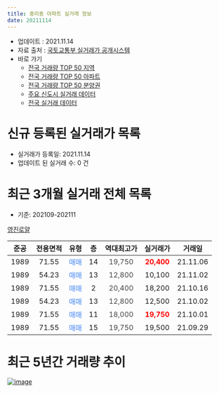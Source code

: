 ```yaml
---
title: 중리동 아파트 실거래 정보
date: 20211114
---
```


* 업데이트 : 2021.11.14
* 자료 출처 : [국토교통부 실거래가 공개시스템](http://rt.molit.go.kr)
* 바로 가기
    * [전국 거래량 TOP 50 지역](https://apt-info.github.io/apt-trade-info/tr)
    * [전국 거래량 TOP 50 아파트](https://apt-info.github.io/apt-trade-info/ta)
    * [전국 거래량 TOP 50 분양권](https://apt-info.github.io/apt-trade-info/tb)
    * [주요 신도시 실거래 데이터](https://apt-info.github.io/apt-trade-info/newtown)
    * [전국 실거래 데이터](https://apt-info.github.io/apt-trade-info/all)



<script async src="https://pagead2.googlesyndication.com/pagead/js/adsbygoogle.js"></script>
<!-- 기본광고 -->
<ins class="adsbygoogle"
     style="display:block"
     data-ad-client="ca-pub-1142216861245946"
     data-ad-slot="4805727019"
     data-ad-format="auto"
     data-full-width-responsive="true"></ins>
<script>
     (adsbygoogle = window.adsbygoogle || []).push({});
</script>


# 신규 등록된 실거래가 목록

* 실거래가 등록일: 2021.11.14
* 업데이트 된 실거래 수: 0 건




<script async src="https://pagead2.googlesyndication.com/pagead/js/adsbygoogle.js"></script>
<!-- 기본광고 -->
<ins class="adsbygoogle"
     style="display:block"
     data-ad-client="ca-pub-1142216861245946"
     data-ad-slot="4805727019"
     data-ad-format="auto"
     data-full-width-responsive="true"></ins>
<script>
     (adsbygoogle = window.adsbygoogle || []).push({});
</script>


# 최근 3개월 실거래 전체 목록
* 기준: 202109-202111


[영진로얄](https://search.naver.com/search.naver?query=%EC%98%81%EC%A7%84%EB%A1%9C%EC%96%84)

|준공|전용면적|유형|층|역대최고가|실거래가|거래일|
|:---:|:---:|:---:|:---:|:---:|:---:|:---:|
|1989|71.55|<span style="color:#4285F3">매매</span>|14|<span style="color:#444444">19,750</span>|<b><span style="color:#FF0000">20,400</span></b>|21.11.06|
|1989|54.23|<span style="color:#4285F3">매매</span>|13|<span style="color:#444444">12,800</span>|10,100|21.11.02|
|1989|71.55|<span style="color:#4285F3">매매</span>|2|<span style="color:#444444">20,400</span>|18,200|21.10.16|
|1989|54.23|<span style="color:#4285F3">매매</span>|13|<span style="color:#444444">12,800</span>|12,500|21.10.02|
|1989|71.55|<span style="color:#4285F3">매매</span>|11|<span style="color:#444444">18,000</span>|<b><span style="color:#FF0000">19,750</span></b>|21.10.01|
|1989|71.55|<span style="color:#4285F3">매매</span>|15|<span style="color:#444444">19,750</span>|19,500|21.09.29|



<script async src="https://pagead2.googlesyndication.com/pagead/js/adsbygoogle.js"></script>
<!-- 기본광고 -->
<ins class="adsbygoogle"
     style="display:block"
     data-ad-client="ca-pub-1142216861245946"
     data-ad-slot="4805727019"
     data-ad-format="auto"
     data-full-width-responsive="true"></ins>
<script>
     (adsbygoogle = window.adsbygoogle || []).push({});
</script>


# 최근 5년간 거래량 추이


<div style="width:100%;">
    <canvas id="deal_progress" height="200"></canvas>
</div>

<script>
new Chart(document.getElementById("deal_progress"), {
    type: 'line',
    data: {
        labels: ['16.01','16.02','16.03','16.04','16.05','16.06','16.07','16.08','16.09','16.10','16.11','16.12','17.01','17.02','17.03','17.04','17.05','17.06','17.07','17.08','17.09','17.10','17.11','17.12','18.01','18.02','18.03','18.04','18.05','18.06','18.07','18.08','18.09','18.10','18.11','18.12','19.01','19.02','19.03','19.04','19.05','19.06','19.07','19.08','19.09','19.10','19.11','19.12','20.01','20.02','20.03','20.04','20.05','20.06','20.07','20.08','20.09','20.10','20.11','20.12','21.01','21.02','21.03','21.04','21.05','21.06','21.07','21.08','21.09','21.10','21.11'],
        datasets: [{
            label: '매매/분양권',
            data: [5,4,5,10,5,1,2,1,8,7,9,2,4,5,7,5,5,5,5,6,6,2,8,7,9,4,3,3,0,1,6,5,3,4,3,2,2,3,4,6,1,6,4,4,2,4,2,2,4,4,4,11,8,14,8,4,5,9,5,7,4,4,6,4,2,2,2,1,1,3,2],
            borderColor: "rgba(66, 133, 243, 1)",
            backgroundColor: "rgba(66, 133, 243, 0.05)",
            borderWidth: 1,
            pointRadius: 0,
            fill: false,
            lineTension: 0
        },{
            label: '전/월세',
            data: [0,1,3,1,4,2,4,0,2,4,0,2,1,5,3,2,0,4,2,5,1,2,3,3,1,9,0,1,2,2,1,1,1,3,2,2,4,3,3,3,3,3,3,3,0,0,1,0,0,3,1,0,1,2,4,6,11,4,5,1,9,9,7,6,4,2,6,3,0,0,0],
            borderColor: "rgba(255, 90, 0, 1)",
            backgroundColor: "rgba(255, 90, 0, 0.05)",
            borderWidth: 1,
            pointRadius: 0,
            fill: false,
            lineTension: 0
        },{
            label: '합계',
            data: [5,5,8,11,9,3,6,1,10,11,9,4,5,10,10,7,5,9,7,11,7,4,11,10,10,13,3,4,2,3,7,6,4,7,5,4,6,6,7,9,4,9,7,7,2,4,3,2,4,7,5,11,9,16,12,10,16,13,10,8,13,13,13,10,6,4,8,4,1,3,2],
            borderColor: "rgba(0, 0, 0, 1)",
            backgroundColor: "rgba(0, 0, 0, 0.03)",
            borderWidth: 0.1,
            pointRadius: 0,
            fill: true,
            lineTension: 0
        }
        ]
    },
    options: {
        responsive: true,
        title: {
            display: false
        },
        tooltips: {
            mode: 'index',
            intersect: false
        },
        hover: {
            mode: 'nearest',
            intersect: true
        },
        scales: {
            xAxes: [{
                display: true,
                scaleLabel: {
                    display: true,
                    labelString: '년/월'
                }
            }],
            yAxes: [{
                display: true,
                ticks: {
                    suggestedMin: 0,
                },
                scaleLabel: {
                    display: true,
                    labelString: '실거래 수'
                }
            }]
        }
    }
});

</script>


[![image](https://apt-info.github.io/images/2020-01-03-apt-trade-info/1024x500.png)](https://play.google.com/store/apps/details?id=com.aptinfo.apttradeinfo)

